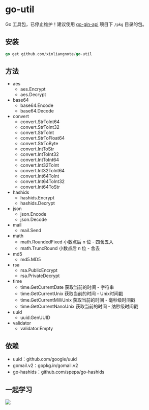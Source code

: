 # go-util

Go 工具包，已停止维护！建议使用 [go-gin-api](https://github.com/xinliangnote/go-gin-api) 项目下 `/pkg` 目录的包。

## 安装

```go
go get github.com/xinliangnote/go-util
```

## 方法

- aes
    - aes.Encrypt
    - aes.Decrypt
- base64
    - base64.Encode
    - base64.Decode
- convert
    - convert.StrToInt64
    - convert.StrToInt32
    - convert.StrToInt
    - convert.StrToFloat64
    - convert.StrToByte
    - convert.IntToStr
    - convert.IntToInt32
    - convert.IntToInt64
    - convert.Int32ToInt
    - convert.Int32ToInt64
    - convert.Int64ToInt
    - convert.Int64ToInt32
    - convert.Int64ToStr
- hashids
    - hashids.Encrypt
    - hashids.Decrypt
- json
    - json.Encode
    - json.Decode
- mail
    - mail.Send
- math
    - math.RoundedFixed 小数点后 n 位 - 四舍五入
    - math.TruncRound   小数点后 n 位 - 舍去    
- md5
    - md5.MD5
- rsa
    - rsa.PublicEncrypt
    - rsa.PrivateDecrypt
- time
    - time.GetCurrentDate      获取当前的时间 - 字符串
    - time.GetCurrentUnix      获取当前的时间 - Unix时间戳
    - time.GetCurrentMilliUnix 获取当前的时间 - 毫秒级时间戳
    - time.GetCurrentNanoUnix  获取当前的时间 - 纳秒级时间戳
- uuid
    - uuid.GenUUID
- validator
    - validator.Empty
    
## 依赖

- uuid：github.com/google/uuid
- gomail.v2：gopkg.in/gomail.v2
- go-hashids：github.com/speps/go-hashids

## 一起学习

![](https://github.com/xinliangnote/Go/blob/master/00-基础语法/images/qr.jpg)


